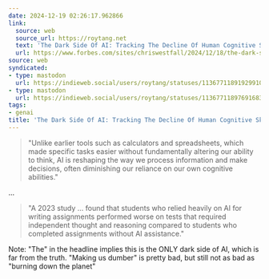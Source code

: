 ```yaml
---
date: 2024-12-19 02:26:17.962866
link:
  source: web
  source_url: https://roytang.net
  text: 'The Dark Side Of AI: Tracking The Decline Of Human Cognitive Skills'
  url: https://www.forbes.com/sites/chriswestfall/2024/12/18/the-dark-side-of-ai-tracking-the-decline-of-human-cognitive-skills/
source: web
syndicated:
- type: mastodon
  url: https://indieweb.social/users/roytang/statuses/113677118919299106
- type: mastodon
  url: https://indieweb.social/users/roytang/statuses/113677118976916834
tags:
- genai
title: 'The Dark Side Of AI: Tracking The Decline Of Human Cognitive Skills'
---
```


> "Unlike earlier tools such as calculators and spreadsheets, which made specific tasks easier without fundamentally altering our ability to think, AI is reshaping the way we process information and make decisions, often diminishing our reliance on our own cognitive abilities."

...<!--sep-->

> "A 2023 study ... found that students who relied heavily on AI for writing assignments performed worse on tests that required independent thought and reasoning compared to students who completed assignments without AI assistance."

<!--sep-->

Note: "The" in the headline implies this is the ONLY dark side of AI, which is far from the truth. "Making us dumber" is pretty bad, but still not as bad as "burning down the planet"